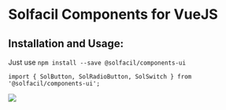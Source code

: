 # Solfacil Components for VueJS

## Installation and Usage:

Just use `npm install --save @solfacil/components-ui`

```
import { SolButton, SolRadioButton, SolSwitch } from '@solfacil/components-ui';
```

<img src="public/logo-solfacil-color.png" />
